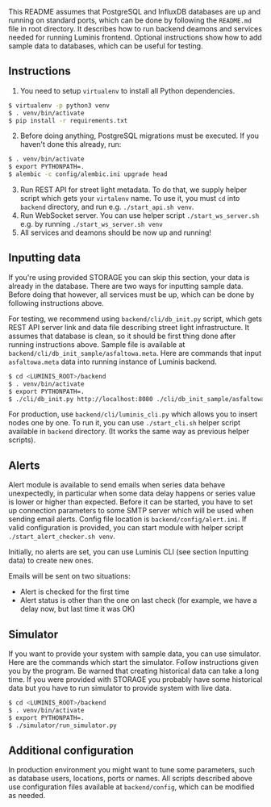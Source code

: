 This README assumes that PostgreSQL and InfluxDB databases are up and running on standard
ports, which can be done by following the `README.md` file in root directory. It describes how to run backend deamons and services needed for running Luminis frontend. Optional instructions show how to add sample data to databases, which can be useful for testing.

## Instructions
 1. You need to setup `virtualenv` to install all Python dependencies.
```sh
$ virtualenv -p python3 venv
$ . venv/bin/activate
$ pip install -r requirements.txt
```
 2. Before doing anything, PostgreSQL migrations must be executed. If you haven't done this already, run:
```sh
$ . venv/bin/activate
$ export PYTHONPATH=.
$ alembic -c config/alembic.ini upgrade head
```
 3. Run REST API for street light metadata. To do that, we supply helper script which gets your `virtalenv` name. To use it, you must `cd` into `backend` directory, and run e.g. `./start_api.sh venv`.
 4. Run WebSocket server. You can use helper script `./start_ws_server.sh` e.g. by running `./start_ws_server.sh venv`
 5. All services and deamons should be now up and running!

## Inputting data
If you're using provided STORAGE you can skip this section, your data is already in the database.
There are two ways for inputting sample data. Before doing that however, all services must be up, which can be done by following instructions above.

For testing, we recommend using `backend/cli/db_init.py` script, which gets REST API server link and data file describing street light infrastructure. It assumes that database is clean, so it should be first thing done after running instructions above. Sample file is available at `backend/cli/db_init_sample/asfaltowa.meta`. Here are commands that input `asfaltowa.meta` data into running instance of Luminis backend.

```sh
$ cd <LUMINIS_ROOT>/backend
$ . venv/bin/activate
$ export PYTHONPATH=.
$ ./cli/db_init.py http://localhost:8080 ./cli/db_init_sample/asfaltowa.meta
```

For production, use `backend/cli/luminis_cli.py` which allows you to insert nodes one by one.
To run it, you can use `./start_cli.sh` helper script available in `backend` directory. (It works the same way as previous helper scripts).

## Alerts
Alert module is available to send emails when series data behave unexpectedly, in particular when some data delay happens or series value is lower or higher than expected.
Before it can be started, you have to set up connection parameters to some SMTP server which will be used when sending email alerts. Config file location is `backend/config/alert.ini`.
If valid configuration is provided, you can start module with helper script `./start_alert_checker.sh venv`.

Initially, no alerts are set, you can use Luminis CLI (see section Inputting data) to create new ones.

Emails will be sent on two situations:
* Alert is checked for the first time
* Alert status is other than the one on last check (for example, we have a delay now, but last time it was OK)

## Simulator
If you want to provide your system with sample data, you can use simulator.
Here are the commands which start the simulator. Follow instructions given you by the program.
Be warned that creating historical data can take a long time. If you were provided with STORAGE
you probably have some historical data but you have to run simulator to provide system with live data.
```sh
$ cd <LUMINIS_ROOT>/backend
$ . venv/bin/activate
$ export PYTHONPATH=.
$ ./simulator/run_simulator.py
```

## Additional configuration
In production environment you might want to tune some parameters, such as database users, locations, ports or names. All
scripts described above use configuration files available at `backend/config`, which can be modified as needed.

